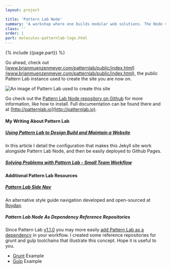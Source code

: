 ```yaml
---
layout: project

title: 'Pattern Lab Node'
summary: 'A workshop where one builds modular web solutions. The Node version of Pattern Lab is, at its core, a static site generator. It combines platform-agnostic assets, like the Mustache-based patterns, the JavaScript-based viewer, and the self-contained webserver, with a Node-based "builder" that transforms and dynamically builds complex solutions from ever-smaller patterns.'
class: ''
order: 1
part: molecules-patternlab-logo.html
---
```


{% include {{page.part}} %}

Go ahead, check out [www.brianmuenzenmeyer.com/patternlab/public/index.html](www.brianmuenzenmeyer.com/patternlab/public/index.html), the public Pattern Lab instance used to create the site you are now on.

![An image of Pattern Lab used to create this site](http://www.brianmuenzenmeyer.com/img/pl-bmz.png)

Go check out the [Pattern Lab Node repository on Github](https://github.com/pattern-lab/patternlab-node) for more information, like how to install. Full documentation can be found there and at [http://patternlab.io](http://patternlab.io).

#### My Writing About Pattern Lab

##### [Using Pattern Lab to Design Build and Maintain a Website](http://www.brianmuenzenmeyer.com/using-patternlab-to-design-build-and-maintain-a-website)

In this article I detail the configuration that makes this Jekyll site work alongside Pattern Lab Node, and then be easily deployed to Github Pages.

##### [Solving Problems with Pattern Lab - Small Team Workflow](http://www.brianmuenzenmeyer.com/solving-problems-with-pattern-lab-small-team-workflow)

#### Additional Pattern Lab Resources

##### [Pattern Lab Side Nav](https://github.com/roydanenterprises/pattern-lab-side-nav)

An alternative style guide navigation developed and open-sourced at [Roydan](http://www.roydan.com).

##### Pattern Lab Node As Dependency Reference Repositories

Since Pattern Lab [v1.1.0](https://github.com/pattern-lab/patternlab-node/releases/tag/v1.1.0) you may more easily [add Pattern Lab as a dependency](https://github.com/pattern-lab/patternlab-node/wiki/Running-Pattern-Lab-Node-as-an-npm-Dependency) in your workflow. I created some reference repositories for grunt and gulp toolchains that illustrate this concept. Hope it is useful to you.

* [Grunt](https://github.com/bmuenzenmeyer/patternlab-node-grunt-dependency-example) Example
* [Gulp](https://github.com/bmuenzenmeyer/patternlab-node-gulp-dependency-example) Example
